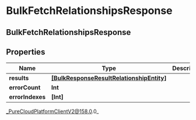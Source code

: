 # BulkFetchRelationshipsResponse

## BulkFetchRelationshipsResponse

## Properties

|Name | Type | Description | Notes|
|------------ | ------------- | ------------- | -------------|
| **results** | [**[BulkResponseResultRelationshipEntity]**](BulkResponseResultRelationshipEntity) |  | [optional] |
| **errorCount** | **Int** |  | [optional] |
| **errorIndexes** | **[Int]** |  | [optional] |



_PureCloudPlatformClientV2@158.0.0_
